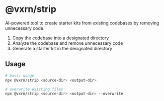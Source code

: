 
# @vxrn/strip

AI-powered tool to create starter kits from existing codebases by removing unnecessary code.

1. Copy the codebase into a designated directory
2. Analyze the codebase and remove unnecessary code
3. Generate a starter kit in the designated directory

## Usage

```bash
# basic usage
npx @vxrn/strip <source-dir> <output-dir>

# overwrite existing files
npx @vxrn/strip <source-dir> <output-dir> --overwrite
```
